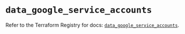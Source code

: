 # `data_google_service_accounts`

Refer to the Terraform Registry for docs: [`data_google_service_accounts`](https://registry.terraform.io/providers/hashicorp/google/6.40.0/docs/data-sources/service_accounts).
